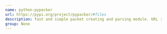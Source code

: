 ```yaml
---
name: python-pypacker
url: https://pypi.org/project/pypacker/#files
description: fast and simple packet creating and parsing module. URL : https://pypi.org/project/pypacker/#files Groups : None
group: None
---
```

